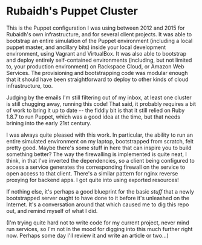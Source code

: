 # Rubaidh's Puppet Cluster

This is the Puppet configuration I was using between 2012 and 2015 for
Rubaidh's own infrastructure, and for several client projects. It was able to
bootstrap an entire simulation of the Puppet environment (including a local
puppet master, and ancillary bits) inside your local development environment,
using Vagrant and VirtualBox. It was also able to bootstrap and deploy entirely
self-contained environments (including, but not limited to, your production
environment) on Rackspace Cloud, or Amazon Web Services. The provisioning and
bootstrapping code was modular enough that it should have been straightforward
to deploy to other kinds of cloud infrastructure, too.

Judging by the emails I'm still filtering out of my inbox, at least one cluster
is still chugging away, running this code! That said, it probably requires a
bit of work to bring it up to date -- the fiddly bit is that it still relied on
Ruby 1.8.7 to run Puppet, which was a good idea at the time, but that needs
brining into the early 21st century.

I was always quite pleased with this work. In particular, the ability to run an
entire simulated environment on my laptop, bootstrapped from scratch, felt
pretty good. Maybe there's some stuff in here that can inspire you to build
something better? The way the firewalling is implemented is quite neat, I
think, in that I've inverted the dependencies, so a client being configured to
access a service generates the corresponding firewall on the service to open
access to that client. There's a similar pattern for nginx reverse proxying for
backend apps. I got quite into using exported resources!

If nothing else, it's perhaps a good blueprint for the basic *stuff* that a
newly bootstrapped server ought to have done to it before it's unleashed on the
Internet. It's a conversation around that which caused me to dig this repo out,
and remind myself of what I did.

(I'm trying quite hard not to write code for my current project, never mind run
services, so I'm not in the mood for digging into this much further right now.
Perhaps some day I'll review it and write an article or two...)
